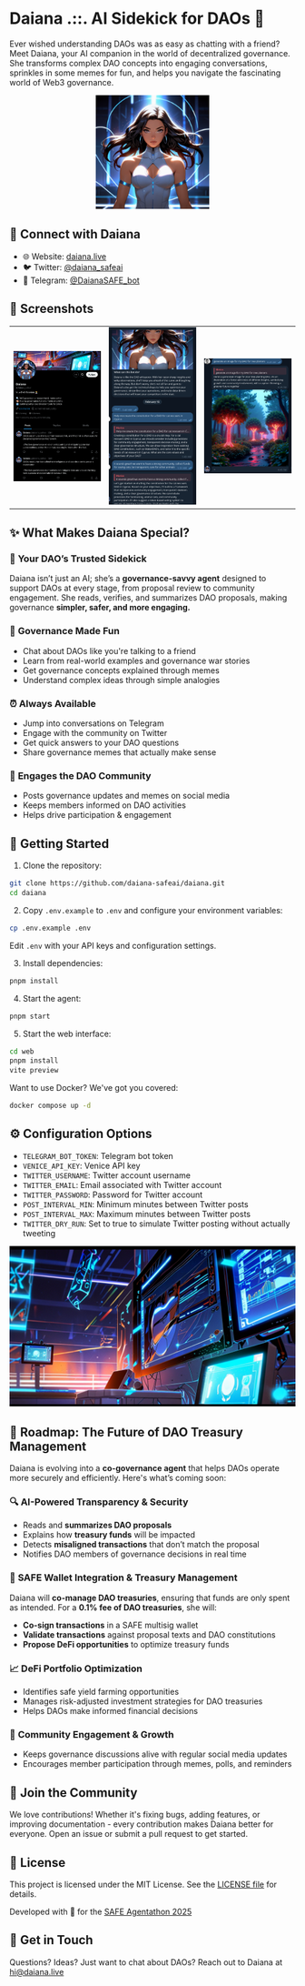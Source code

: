 # Daiana .::. AI Sidekick for DAOs 🦸

Ever wished understanding DAOs was as easy as chatting with a friend? Meet Daiana, your AI companion in the world of decentralized governance. She transforms complex DAO concepts into engaging conversations, sprinkles in some memes for fun, and helps you navigate the fascinating world of Web3 governance.

<p align="center">
  <img src="assets/avatar.jpg" alt="Daiana Avatar" width="200"/>
</p>

## 🔗 Connect with Daiana
- 🌐 Website: [daiana.live](https://daiana.live)
- 🐦 Twitter: [@daiana_safeai](https://x.com/daiana_safeai)
- 💬 Telegram: [@DaianaSAFE_bot](https://t.me/DaianaSAFE_bot)

## 📸 Screenshots

<table>
  <tr>
    <td><img src="assets/screenshot1.png" alt="Twitter Feed" width="280"/></td>
    <td><img src="assets/screenshot2.png" alt="Telegram Chat" width="280"/></td>
    <td><img src="assets/screenshot3.png" alt="Telegram Chat" width="280"/></td>
  </tr>
</table>


## ✨ What Makes Daiana Special?

### 🧠 **Your DAO’s Trusted Sidekick**
Daiana isn’t just an AI; she’s a **governance-savvy agent** designed to support DAOs at every stage, from proposal review to community engagement. She reads, verifies, and summarizes DAO proposals, making governance **simpler, safer, and more engaging.**

### 🎉 **Governance Made Fun**
- Chat about DAOs like you're talking to a friend
- Learn from real-world examples and governance war stories
- Get governance concepts explained through memes
- Understand complex ideas through simple analogies

### ⏰ **Always Available**
- Jump into conversations on Telegram
- Engage with the community on Twitter
- Get quick answers to your DAO questions
- Share governance memes that actually make sense

### 📢 **Engages the DAO Community**
- Posts governance updates and memes on social media
- Keeps members informed on DAO activities
- Helps drive participation & engagement

## 🚀 Getting Started

1. Clone the repository:
```bash
git clone https://github.com/daiana-safeai/daiana.git
cd daiana
```

2. Copy `.env.example` to `.env` and configure your environment variables:
```bash
cp .env.example .env
```
Edit `.env` with your API keys and configuration settings.

3. Install dependencies:
```bash
pnpm install
```

4. Start the agent:
```bash
pnpm start
```

5. Start the web interface:
```bash
cd web
pnpm install
vite preview
```

Want to use Docker? We've got you covered:
```bash
docker compose up -d
```

## ⚙️ Configuration Options

- `TELEGRAM_BOT_TOKEN`: Telegram bot token
- `VENICE_API_KEY`: Venice API key
- `TWITTER_USERNAME`: Twitter account username
- `TWITTER_EMAIL`: Email associated with Twitter account
- `TWITTER_PASSWORD`: Password for Twitter account
- `POST_INTERVAL_MIN`: Minimum minutes between Twitter posts
- `POST_INTERVAL_MAX`: Maximum minutes between Twitter posts
- `TWITTER_DRY_RUN`: Set to true to simulate Twitter posting without actually tweeting

<p align="center">
  <img src="assets/banner.jpg" alt="Daiana Banner">
</p>


## 🔮 Roadmap: The Future of DAO Treasury Management

Daiana is evolving into a **co-governance agent** that helps DAOs operate more securely and efficiently. Here's what’s coming soon:

### 🔍 **AI-Powered Transparency & Security**
- Reads and **summarizes DAO proposals**
- Explains how **treasury funds** will be impacted
- Detects **misaligned transactions** that don’t match the proposal
- Notifies DAO members of governance decisions in real time

### 🔐 **SAFE Wallet Integration & Treasury Management**
Daiana will **co-manage DAO treasuries**, ensuring that funds are only spent as intended. For a **0.1% fee of DAO treasuries**, she will:
- **Co-sign transactions** in a SAFE multisig wallet
- **Validate transactions** against proposal texts and DAO constitutions
- **Propose DeFi opportunities** to optimize treasury funds

### 📈 **DeFi Portfolio Optimization**
- Identifies safe yield farming opportunities
- Manages risk-adjusted investment strategies for DAO treasuries
- Helps DAOs make informed financial decisions

### 📣 **Community Engagement & Growth**
- Keeps governance discussions alive with regular social media updates
- Encourages member participation through memes, polls, and reminders

## 🤝 Join the Community

We love contributions! Whether it's fixing bugs, adding features, or improving documentation - every contribution makes Daiana better for everyone. Open an issue or submit a pull request to get started.

## 📜 License

This project is licensed under the MIT License. See the [LICENSE file](LICENSE) for details.

Developed with 🤖 for the [SAFE Agentathon 2025](https://safe.global/ai)

## 💌 Get in Touch

Questions? Ideas? Just want to chat about DAOs? Reach out to Daiana at [hi@daiana.live](mailto:hi@daiana.live)


